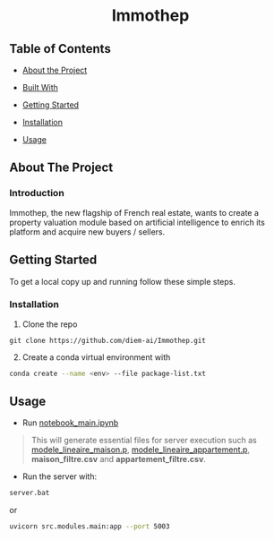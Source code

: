 <p  align="center">
<h1  align="center">Immothep</h3>
</p>

## Table of Contents

*  [About the Project](#about-the-project)

*  [Built With](#built-with)

*  [Getting Started](#getting-started)

*  [Installation](#installation)

*  [Usage](#usage)

## About The Project

### Introduction
Immothep, the new flagship of French real estate, wants to create a property valuation module based on artificial intelligence to enrich its platform and acquire new buyers / sellers.

## Getting Started

To get a local copy up and running follow these simple steps.

### Installation

1. Clone the repo
```git
git clone https://github.com/diem-ai/Immothep.git
```
2. Create a conda virtual environment with
```bash
conda create --name <env> --file package-list.txt
```
## Usage


- Run [notebook_main.ipynb](https://github.com/KRDavid/Immothep/blob/main/NoteBookBordeaux.ipynb)
> This will generate essential files for server execution such as [modele_lineaire_maison.p](https://github.com/Nicolas-Malgat/Immothep/blob/master/modele_lineaire_maison.p), [modele_lineaire_appartement.p](https://github.com/Nicolas-Malgat/Immothep/blob/master/modele_lineaire_appartement.p), **maison_filtre.csv** and **appartement_filtre.csv**.

- Run the server with:
```bash
server.bat
```
or
```bash
uvicorn src.modules.main:app --port 5003
```
